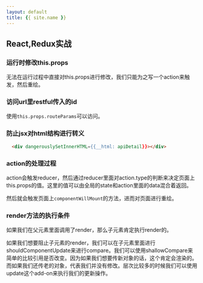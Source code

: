 ```yaml
---
layout: default
title: {{ site.name }}
---
```

## React,Redux实战

### 运行时修改this.props
无法在运行过程中直接对this.props进行修改，我们只能为之写一个action来触发，然后重绘。

### 访问url里restful传入的id
使用`this.props.routeParams`可以访问。

### 防止jsx对html结构进行转义
```html
  <div dangerouslySetInnerHTML={{__html: apiDetail}}></div>
```

### action的处理过程
action会触发reducer，然后通过reducer里面对action.type的判断来决定页面上this.props的值。这里的值可以由全局的state和action里面的data混合着返回。

然后就会触发页面上`componentWillMount`的方法，进而对页面进行重绘。

### render方法的执行条件
如果我们在父元素里面调用了render，那么子元素肯定执行render的。

如果我们想要阻止子元素的render，我们可以在子元素里面进行shouldComponentUpdate来进行compare。我们可以使用shallowCompare来简单的比较引用是否改变。因为如果我们想要传新对象的话，这个肯定会渲染的。而如果我们还传老的对象，代表我们并没有修改。层次比较多的时候我们可以使用update这个add-on来执行我们的更新操作。
